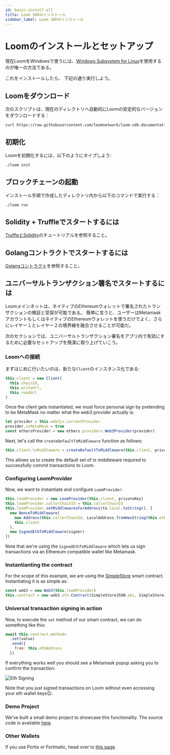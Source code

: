 ```yaml
---
id: basic-install-all
title: Loom SDKのインストール
sidebar_label: Loom SDKのインストール
---
```


# Loomのインストールとセットアップ

現在LoomをWindowsで使うには、[Windows Subsystem for Linux](https://docs.microsoft.com/en-us/windows/wsl/install-win10)を使用するのが唯一の方法である。

これをインストールしたら、 下記の通り実行しよう。

## Loomをダウンロード

次のスクリプトは、現在のディレクトリへ自動的にLoomの安定的なバージョンをダウンロードする：

```bash
curl https://raw.githubusercontent.com/loomnetwork/loom-sdk-documentation/master/scripts/get_loom.sh | sh
```

## 初期化

Loomを初期化するには、以下のようにタイプしよう:

```bash
./loom init
```

## ブロックチェーンの起動

インストール手順で作成したディレクトリ内から以下のコマンドで実行する：

```bash
./loom run
```

## Solidity + Truffleでスタートするには

[TruffleとSolidity](join-testnet.html)のチュートリアルを参照すること。

## Golangコントラクトでスタートするには

[Golangコントラクト](prereqs-all.html)を参照すること。

## ユニバーサルトランザクション署名でスタートするには

Loomメインネットは、ネイティブのEthereumウォレットで署名されたトランザクションの検証と受容が可能である。 簡単に言うと、ユーザーはMetamaskアカウントもしくはネイティブのEthereumウォレットを使うだけでよく、さらにレイヤー１とレイヤー２の境界線を融合させることが可能だ。

次のセクションでは、ユニバーサルトランザクション署名をアプリ内で有効にするために必要なセットアップを簡潔に取り上げていこう。

### Loomへの接続

まずはじめに行いたいのは、新たな`Client`のインスタンス化である:

```js
this.client = new Client(
  this.chainId,
  this.writeUrl,
  this.readUrl
)
```

Once the client gets instantiated, we must force personal sign by pretending to be MetaMask no matter what the web3 provider actually is:

```js
let provider = this.web3js.currentProvider
provider.isMetaMask = true
const ethersProvider = new ethers.providers.Web3Provider(provider)
```

Next, let's call the `createDefaultTxMiddleware` function as follows:

```js
this.client.txMiddleware = createDefaultTxMiddleware(this.client, privateKey)
```

This allows us to create the default set of tx middleware required to successfully commit transactions to Loom.

### Configuring LoomProvider

Now, we want to instantiate and configure `LoomProvider`:

```js
this.loomProvider = new LoomProvider(this.client, privateKey)
this.loomProvider.callerChainId = this.callerChainId
this.loomProvider.setMiddlewaresForAddress(to.local.toString(), [
  new NonceTxMiddleware(
    new Address(this.callerChainId, LocalAddress.fromHexString(this.ethAddress)),
    this.client
  ),
  new SignedEthTxMiddleware(signer)
])
```

Note that we're using the `SignedEthTxMiddleware` which lets us sign transactions via an Ethereum compatible wallet like Metamask.

### Instantianting the contract

For the scope of this example, we are using the [SimpleStore](https://github.com/loomnetwork/eth-signing-demo/blob/master/truffle/contracts/SimpleStore.sol) smart contract. Instantiating it is as simple as:

```js
const web3 = new Web3(this.loomProvider)
this.contract = new web3.eth.Contract(SimpleStoreJSON.abi, SimpleStoreJSON.networks[this.networkId].address)
```

### Universal transaction signing in action

Now, to execute the `set` method of our smart contract, we can do something like this:

```js
await this.contract.methods
  .set(value)
  .send({
    from: this.ethAddress
  })
```

If everything works well you should see a Metamask popup asking you to confirm the transaction:

![Eth Signing](/developers/img/eth-signing-metamask-popup.gif)

Note that you just signed transactions on Loom without even accessing your eth wallet keys😉.

### Demo Project

We've built a small demo project to showcase this functionality. The source code is available [here](https://github.com/loomnetwork/Eth-Signing-Demo).

### Other Wallets

If you use Portis or Fortmatic, head over to [this page](others.html).